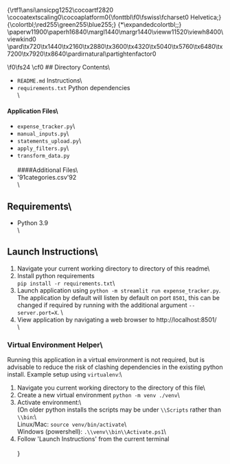 {\rtf1\ansi\ansicpg1252\cocoartf2820
\cocoatextscaling0\cocoaplatform0{\fonttbl\f0\fswiss\fcharset0 Helvetica;}
{\colortbl;\red255\green255\blue255;}
{\*\expandedcolortbl;;}
\paperw11900\paperh16840\margl1440\margr1440\vieww11520\viewh8400\viewkind0
\pard\tx720\tx1440\tx2160\tx2880\tx3600\tx4320\tx5040\tx5760\tx6480\tx7200\tx7920\tx8640\pardirnatural\partightenfactor0

\f0\fs24 \cf0 ## Directory Contents\
- `README.md` Instructions\
- `requirements.txt` Python dependencies\
\
#### Application Files\
- `expense_tracker.py`\
- `manual_inputs.py`\
- `statements_upload.py`\
- `apply_filters.py`\
- `transform_data.py`\
\
####Additional Files\
- \'91categories.csv\'92\
\
## Requirements\
- Python 3.9\
\
## Launch Instructions\
1. Navigate your current working directory to directory of this readme\
2. Install python requirements\
`pip install -r requirements.txt`\
3. Launch application using `python -m streamlit run expense_tracker.py`. The application by default will listen by default on port `8501`, this can be changed if required by running with the additional argument `--server.port=X`. \
4. View application by navigating a web browser to http://localhost:8501/\
\
### Virtual Environment Helper\
Running this application in a virtual environment is not required, but is advisable to reduce the risk of clashing dependencies in the existing python install. Example setup using `virtualenv`:\
1. Navigate you current working directory to the directory of this file\
2. Create a new virtual environment `python -m venv ./venv`\
3. Activate environment:\\\
  (On older python installs the scripts may be under `\\Scripts` rather than `\\bin`:\\\
  Linux/Mac: `source venv/bin/activate`\\\
  Windows (powershell): `.\\venv\\bin\\Activate.ps1`\
4. Follow 'Launch Instructions' from the current terminal\
\
}